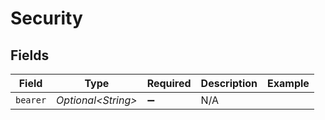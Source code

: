 # Security


## Fields

| Field                   | Type                    | Required                | Description             | Example                 |
| ----------------------- | ----------------------- | ----------------------- | ----------------------- | ----------------------- |
| `bearer`                | *Optional\<String>*     | :heavy_minus_sign:      | N/A                     | <YOUR API ACCESS TOKEN> |